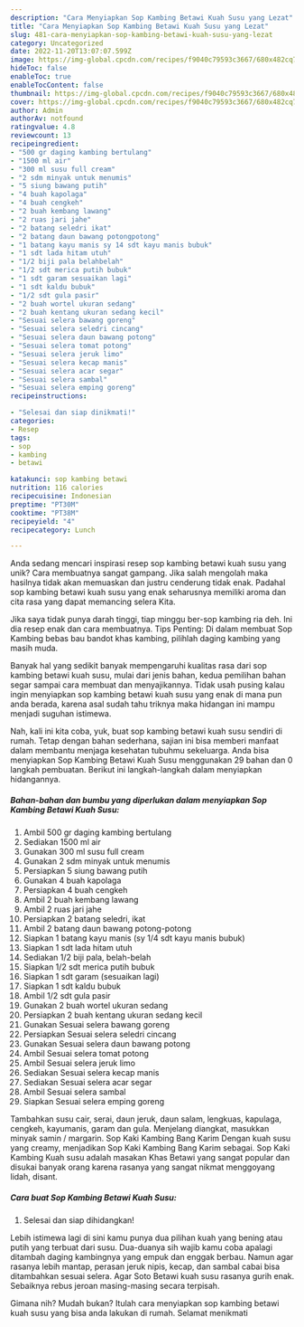 ```yaml
---
description: "Cara Menyiapkan Sop Kambing Betawi Kuah Susu yang Lezat"
title: "Cara Menyiapkan Sop Kambing Betawi Kuah Susu yang Lezat"
slug: 481-cara-menyiapkan-sop-kambing-betawi-kuah-susu-yang-lezat
category: Uncategorized
date: 2022-11-20T13:07:07.599Z
image: https://img-global.cpcdn.com/recipes/f9040c79593c3667/680x482cq70/sop-kambing-betawi-kuah-susu-foto-resep-utama.jpg
hideToc: false
enableToc: true
enableTocContent: false
thumbnail: https://img-global.cpcdn.com/recipes/f9040c79593c3667/680x482cq70/sop-kambing-betawi-kuah-susu-foto-resep-utama.jpg
cover: https://img-global.cpcdn.com/recipes/f9040c79593c3667/680x482cq70/sop-kambing-betawi-kuah-susu-foto-resep-utama.jpg
author: Admin
authorAv: notfound
ratingvalue: 4.8
reviewcount: 13
recipeingredient:
- "500 gr daging kambing bertulang"
- "1500 ml air"
- "300 ml susu full cream"
- "2 sdm minyak untuk menumis"
- "5 siung bawang putih"
- "4 buah kapolaga"
- "4 buah cengkeh"
- "2 buah kembang lawang"
- "2 ruas jari jahe"
- "2 batang seledri ikat"
- "2 batang daun bawang potongpotong"
- "1 batang kayu manis sy 14 sdt kayu manis bubuk"
- "1 sdt lada hitam utuh"
- "1/2 biji pala belahbelah"
- "1/2 sdt merica putih bubuk"
- "1 sdt garam sesuaikan lagi"
- "1 sdt kaldu bubuk"
- "1/2 sdt gula pasir"
- "2 buah wortel ukuran sedang"
- "2 buah kentang ukuran sedang kecil"
- "Sesuai selera bawang goreng"
- "Sesuai selera seledri cincang"
- "Sesuai selera daun bawang potong"
- "Sesuai selera tomat potong"
- "Sesuai selera jeruk limo"
- "Sesuai selera kecap manis"
- "Sesuai selera acar segar"
- "Sesuai selera sambal"
- "Sesuai selera emping goreng"
recipeinstructions:

- "Selesai dan siap dinikmati!"
categories:
- Resep
tags:
- sop
- kambing
- betawi

katakunci: sop kambing betawi 
nutrition: 116 calories
recipecuisine: Indonesian
preptime: "PT30M"
cooktime: "PT38M"
recipeyield: "4"
recipecategory: Lunch

---
```





Anda sedang mencari inspirasi resep sop kambing betawi kuah susu yang unik? Cara membuatnya sangat gampang. Jika salah mengolah maka hasilnya tidak akan memuaskan dan justru cenderung tidak enak. Padahal sop kambing betawi kuah susu yang enak seharusnya memiliki aroma dan cita rasa yang dapat memancing selera Kita.





Jika saya tidak punya darah tinggi, tiap minggu ber-sop kambing ria deh. Ini dia resep enak dan cara membuatnya. Tips Penting: Di dalam membuat Sop Kambing bebas bau bandot khas kambing, pilihlah daging kambing yang masih muda.

Banyak hal yang sedikit banyak mempengaruhi kualitas rasa dari sop kambing betawi kuah susu, mulai dari jenis bahan, kedua pemilihan bahan segar sampai cara membuat dan menyajikannya. Tidak usah pusing kalau ingin menyiapkan sop kambing betawi kuah susu yang enak di mana pun anda berada, karena asal sudah tahu triknya maka hidangan ini mampu menjadi suguhan istimewa.






Nah, kali ini kita coba, yuk, buat sop kambing betawi kuah susu sendiri di rumah. Tetap dengan bahan sederhana, sajian ini bisa memberi manfaat dalam membantu menjaga kesehatan tubuhmu sekeluarga. Anda bisa menyiapkan Sop Kambing Betawi Kuah Susu menggunakan 29 bahan dan 0 langkah pembuatan. Berikut ini langkah-langkah dalam menyiapkan hidangannya.

<!--inarticleads1-->

##### Bahan-bahan dan bumbu yang diperlukan dalam menyiapkan Sop Kambing Betawi Kuah Susu:

1. Ambil 500 gr daging kambing bertulang
1. Sediakan 1500 ml air
1. Gunakan 300 ml susu full cream
1. Gunakan 2 sdm minyak untuk menumis
1. Persiapkan 5 siung bawang putih
1. Gunakan 4 buah kapolaga
1. Persiapkan 4 buah cengkeh
1. Ambil 2 buah kembang lawang
1. Ambil 2 ruas jari jahe
1. Persiapkan 2 batang seledri, ikat
1. Ambil 2 batang daun bawang potong-potong
1. Siapkan 1 batang kayu manis (sy 1/4 sdt kayu manis bubuk)
1. Siapkan 1 sdt lada hitam utuh
1. Sediakan 1/2 biji pala, belah-belah
1. Siapkan 1/2 sdt merica putih bubuk
1. Siapkan 1 sdt garam (sesuaikan lagi)
1. Siapkan 1 sdt kaldu bubuk
1. Ambil 1/2 sdt gula pasir
1. Gunakan 2 buah wortel ukuran sedang
1. Persiapkan 2 buah kentang ukuran sedang kecil
1. Gunakan Sesuai selera bawang goreng
1. Persiapkan Sesuai selera seledri cincang
1. Gunakan Sesuai selera daun bawang potong
1. Ambil Sesuai selera tomat potong
1. Ambil Sesuai selera jeruk limo
1. Sediakan Sesuai selera kecap manis
1. Sediakan Sesuai selera acar segar
1. Ambil Sesuai selera sambal
1. Siapkan Sesuai selera emping goreng


Tambahkan susu cair, serai, daun jeruk, daun salam, lengkuas, kapulaga, cengkeh, kayumanis, garam dan gula. Menjelang diangkat, masukkan minyak samin / margarin. Sop Kaki Kambing Bang Karim Dengan kuah susu yang creamy, menjadikan Sop Kaki Kambing Bang Karim sebagai. Sop Kaki Kambing Kuah susu adalah masakan Khas Betawi yang sangat popular dan disukai banyak orang karena rasanya yang sangat nikmat menggoyang lidah, disant. 

<!--inarticleads2-->

##### Cara buat Sop Kambing Betawi Kuah Susu:


1. Selesai dan siap dihidangkan!

Lebih istimewa lagi di sini kamu punya dua pilihan kuah yang bening atau putih yang terbuat dari susu. Dua-duanya sih wajib kamu coba apalagi ditambah daging kambingnya yang empuk dan enggak berbau. Namun agar rasanya lebih mantap, perasan jeruk nipis, kecap, dan sambal cabai bisa ditambahkan sesuai selera. Agar Soto Betawi kuah susu rasanya gurih enak. Sebaiknya rebus jeroan masing-masing secara terpisah. 

Gimana nih? Mudah bukan? Itulah cara menyiapkan sop kambing betawi kuah susu yang bisa anda lakukan di rumah. Selamat menikmati
